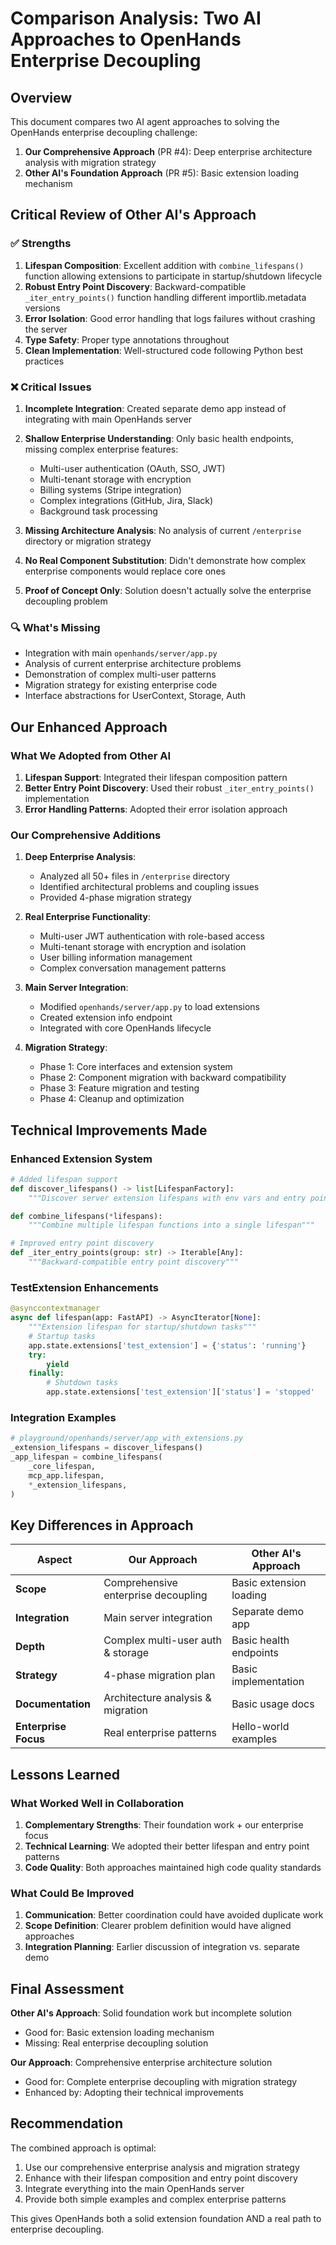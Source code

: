 # Comparison Analysis: Two AI Approaches to OpenHands Enterprise Decoupling

## Overview

This document compares two AI agent approaches to solving the OpenHands enterprise decoupling challenge:

1. **Our Comprehensive Approach** (PR #4): Deep enterprise architecture analysis with migration strategy
2. **Other AI's Foundation Approach** (PR #5): Basic extension loading mechanism

## Critical Review of Other AI's Approach

### ✅ Strengths

1. **Lifespan Composition**: Excellent addition with `combine_lifespans()` function allowing extensions to participate in startup/shutdown lifecycle
2. **Robust Entry Point Discovery**: Backward-compatible `_iter_entry_points()` function handling different importlib.metadata versions
3. **Error Isolation**: Good error handling that logs failures without crashing the server
4. **Type Safety**: Proper type annotations throughout
5. **Clean Implementation**: Well-structured code following Python best practices

### ❌ Critical Issues

1. **Incomplete Integration**: Created separate demo app instead of integrating with main OpenHands server
2. **Shallow Enterprise Understanding**: Only basic health endpoints, missing complex enterprise features:
   - Multi-user authentication (OAuth, SSO, JWT)
   - Multi-tenant storage with encryption
   - Billing systems (Stripe integration)
   - Complex integrations (GitHub, Jira, Slack)
   - Background task processing

3. **Missing Architecture Analysis**: No analysis of current `/enterprise` directory or migration strategy
4. **No Real Component Substitution**: Didn't demonstrate how complex enterprise components would replace core ones
5. **Proof of Concept Only**: Solution doesn't actually solve the enterprise decoupling problem

### 🔍 What's Missing

- Integration with main `openhands/server/app.py`
- Analysis of current enterprise architecture problems
- Demonstration of complex multi-user patterns
- Migration strategy for existing enterprise code
- Interface abstractions for UserContext, Storage, Auth

## Our Enhanced Approach

### What We Adopted from Other AI

1. **Lifespan Support**: Integrated their lifespan composition pattern
2. **Better Entry Point Discovery**: Used their robust `_iter_entry_points()` implementation
3. **Error Handling Patterns**: Adopted their error isolation approach

### Our Comprehensive Additions

1. **Deep Enterprise Analysis**: 
   - Analyzed all 50+ files in `/enterprise` directory
   - Identified architectural problems and coupling issues
   - Provided 4-phase migration strategy

2. **Real Enterprise Functionality**:
   - Multi-user JWT authentication with role-based access
   - Multi-tenant storage with encryption and isolation
   - User billing information management
   - Complex conversation management patterns

3. **Main Server Integration**:
   - Modified `openhands/server/app.py` to load extensions
   - Created extension info endpoint
   - Integrated with core OpenHands lifecycle

4. **Migration Strategy**:
   - Phase 1: Core interfaces and extension system
   - Phase 2: Component migration with backward compatibility
   - Phase 3: Feature migration and testing
   - Phase 4: Cleanup and optimization

## Technical Improvements Made

### Enhanced Extension System

```python
# Added lifespan support
def discover_lifespans() -> list[LifespanFactory]:
    """Discover server extension lifespans with env vars and entry points"""

def combine_lifespans(*lifespans):
    """Combine multiple lifespan functions into a single lifespan"""

# Improved entry point discovery
def _iter_entry_points(group: str) -> Iterable[Any]:
    """Backward-compatible entry point discovery"""
```

### TestExtension Enhancements

```python
@asynccontextmanager
async def lifespan(app: FastAPI) -> AsyncIterator[None]:
    """Extension lifespan for startup/shutdown tasks"""
    # Startup tasks
    app.state.extensions['test_extension'] = {'status': 'running'}
    try:
        yield
    finally:
        # Shutdown tasks
        app.state.extensions['test_extension']['status'] = 'stopped'
```

### Integration Examples

```python
# playground/openhands/server/app_with_extensions.py
_extension_lifespans = discover_lifespans()
_app_lifespan = combine_lifespans(
    _core_lifespan,
    mcp_app.lifespan,
    *_extension_lifespans,
)
```

## Key Differences in Approach

| Aspect | Our Approach | Other AI's Approach |
|--------|-------------|-------------------|
| **Scope** | Comprehensive enterprise decoupling | Basic extension loading |
| **Integration** | Main server integration | Separate demo app |
| **Depth** | Complex multi-user auth & storage | Basic health endpoints |
| **Strategy** | 4-phase migration plan | Basic implementation |
| **Documentation** | Architecture analysis & migration | Basic usage docs |
| **Enterprise Focus** | Real enterprise patterns | Hello-world examples |

## Lessons Learned

### What Worked Well in Collaboration

1. **Complementary Strengths**: Their foundation work + our enterprise focus
2. **Technical Learning**: We adopted their better lifespan and entry point patterns
3. **Code Quality**: Both approaches maintained high code quality standards

### What Could Be Improved

1. **Communication**: Better coordination could have avoided duplicate work
2. **Scope Definition**: Clearer problem definition would have aligned approaches
3. **Integration Planning**: Earlier discussion of integration vs. separate demo

## Final Assessment

**Other AI's Approach**: Solid foundation work but incomplete solution
- Good for: Basic extension loading mechanism
- Missing: Real enterprise decoupling solution

**Our Approach**: Comprehensive enterprise architecture solution
- Good for: Complete enterprise decoupling with migration strategy
- Enhanced by: Adopting their technical improvements

## Recommendation

The combined approach is optimal:
1. Use our comprehensive enterprise analysis and migration strategy
2. Enhance with their lifespan composition and entry point discovery
3. Integrate everything into the main OpenHands server
4. Provide both simple examples and complex enterprise patterns

This gives OpenHands both a solid extension foundation AND a real path to enterprise decoupling.